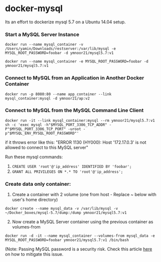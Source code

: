 # docker-mysql
Its an effort to dockerize mysql 5.7 on a Ubuntu 14.04 setup.

### Start a MySQL Server Instance
`docker run --name mysql_container -v /Users/yamin/Downloads/restserver:/var/lib/mysql -e MYSQL_ROOT_PASSWORD=foobar -d ymnoor21/mysql5.7:v1`

`docker run --name mysql_container -e MYSQL_ROOT_PASSWORD=foobar -d ymnoor21/mysql5.7:v1`

### Connect to MySQL from an Application in Another Docker Container
`docker run -p 8080:80 --name app_container --link mysql_container:mysql -d ymnoor21/ap:v2`

### Connect to MySQL from the MySQL Command Line Client
`docker run -it --link mysql_container:mysql --rm ymnoor21/mysql5.7:v1 sh -c 'exec mysql -h"$MYSQL_PORT_3306_TCP_ADDR" -P"$MYSQL_PORT_3306_TCP_PORT" -uroot -p"$MYSQL_ENV_MYSQL_ROOT_PASSWORD"'`

if it throws error like this: 
"ERROR 1130 (HY000): Host '172.17.0.3' is not allowed to connect to this MySQL server"

Run these mysql commands:

1. `CREATE USER 'root'@'ip_address' IDENTIFIED BY 'foobar';`
2. `GRANT ALL PRIVILEGES ON *.* TO 'root'@'ip_address';`

### Create data only container:
1. Create a container with 2 volume (one from host - Replace ~ below with user's home directory)

`docker create --name mysql_data -v /var/lib/mysql -v ~/Docker_boxes/mysql-5.7/dump:/dump ymnoor21/mysql5.7:v1`
	
2. Now create a MySQL Server container using the previous container as volumes-from
	
`docker run -d -it --name mysql_container --volumes-from mysql_data -e MYSQL_ROOT_PASSWORD=foobar ymnoor21/mysql5.7:v1 /bin/bash`
	
(Note: Passing MySQL password is a security risk. Check this article [here](http://datacharmer.blogspot.com/2016/02/a-safer-mysql-box-in-docker.html) on how to mitigate this issue. 
	
